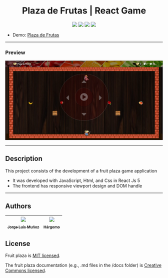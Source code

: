 <h1 align="center"> Plaza de Frutas | React Game </h1>

<p align="center">
  <img src="https://img.shields.io/badge/JavaScript-f1e05a">
  <img src="https://img.shields.io/badge/Html-e34c26">
  <img src="https://img.shields.io/badge/Css-563d7c">
  <img src="https://img.shields.io/badge/status-close-ff3333">
</p>

* Demo: [Plaza de Frutas](https://jorgelmunozp.github.io/react-plaza-frutas/)

***

### Preview
![Preview](/docs/preview.png)

***


## Description

This project consists of the development of a fruit plaza game application

* It was developed with JavaScript, Html, and Css in React Js 5
* The frontend has responsive viewport design and DOM handle
***

## Authors

| [<img src="https://avatars.githubusercontent.com/u/101136356?s=400&v=4" width=115><br><sub>Jorge Luis Muñoz</sub>](https://github.com/jorgelmunozp) | [<img src="https://avatars.githubusercontent.com/u/109540980?v=4" width=115><br><sub>Hárgomo</sub>](https://github.com/hargomo) |
| :---: | :---: |

## License

Fruit plaza is [MIT licensed](/docs/LICENSE.txt).

The fruit plaza documentation (e.g., .md files in the /docs folder) is [Creative Commons licensed](/docs/LICENSE-docs.txt).